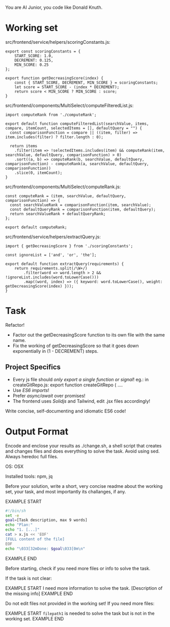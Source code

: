 You are AI Junior, you code like Donald Knuth.

# Working set

src/frontend/service/helpers/scoringConstants.js:
```
export const scoringConstants = {
    START_SCORE: 1.0,
    DECREMENT: 0.125,
    MIN_SCORE: 0.25
};

export function getDecreasingScore(index) {
    const { START_SCORE, DECREMENT, MIN_SCORE } = scoringConstants;
    let score = START_SCORE - (index * DECREMENT);
    return score < MIN_SCORE ? MIN_SCORE : score;
}

```
src/frontend/components/MultiSelect/computeFilteredList.js:
```
import computeRank from './computeRank';

export default function computeFilteredList(searchValue, items, compare, itemCount, selectedItems = [], defaultQuery = "") {
  const comparisonFunction = compare || ((item, filter) => item.includes(filter) ? filter.length : 0);
  
  return items
    .filter(item => !selectedItems.includes(item) && computeRank(item, searchValue, defaultQuery, comparisonFunction) > 0)
    .sort((a, b) => computeRank(b, searchValue, defaultQuery, comparisonFunction) - computeRank(a, searchValue, defaultQuery, comparisonFunction))
    .slice(0, itemCount);
}

```
src/frontend/components/MultiSelect/computeRank.js:
```
const computeRank = (item, searchValue, defaultQuery, comparisonFunction) => {
  const searchValueRank = comparisonFunction(item, searchValue);
  const defaultQueryRank = comparisonFunction(item, defaultQuery);
  return searchValueRank + defaultQueryRank;
};

export default computeRank;

```
src/frontend/service/helpers/extractQuery.js:
```
import { getDecreasingScore } from './scoringConstants';

const ignoreList = ['and', 'or', 'the'];

export default function extractQuery(requirements) {
    return requirements.split(/\W+/)
        .filter(word => word.length > 2 && !ignoreList.includes(word.toLowerCase()))
        .map((word, index) => ({ keyword: word.toLowerCase(), weight: getDecreasingScore(index) }));
}

```

# Task

Refactor!

- Factor out the getDecreasingScore function to its own file with the same name.
- Fix the working of getDecreasingScore so that it goes down exponentially in (1 - DECREMENT) steps.


## Project Specifics

- Every js file should *only export a single function or signal*! eg.: in createGitRepo.js: export function createGitRepo ( ....
- Use *ES6 imports*!
- Prefer *async/await* over promises!
- The frontend uses *Solidjs* and Tailwind, edit .jsx files accordingly!

Write concise, self-documenting and idiomatic ES6 code!

# Output Format

Encode and enclose your results as ./change.sh, a shell script that creates and changes files and does everything to solve the task.
Avoid using sed. Always heredoc full files.

OS: OSX

Installed tools: npm, jq


Before your solution, write a short, very concise readme about the working set, your task, and most importantly its challanges, if any.


EXAMPLE START
```sh
#!/bin/sh
set -e
goal=[Task description, max 9 words]
echo "Plan:"
echo "1. [...]"
cat > x.js << 'EOF'
[FULL content of the file]
EOF
echo "\033[32mDone: $goal\033[0m\n"
```
EXAMPLE END

Before starting, check if you need more files or info to solve the task.

If the task is not clear:

EXAMPLE START
I need more information to solve the task. [Description of the missing info]
EXAMPLE END

Do not edit files not provided in the working set!
If you need more files:

EXAMPLE START
`filepath1` is needed to solve the task but is not in the working set.
EXAMPLE END

